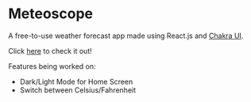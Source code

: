 # Meteoscope
A free-to-use weather forecast app made using React.js and [Chakra UI](https://chakra-ui.com/).

Click [here](https://meteoscope.netlify.app/) to check it out!  
  
Features being worked on:
- Dark/Light Mode for Home Screen
- Switch between Celsius/Fahrenheit
